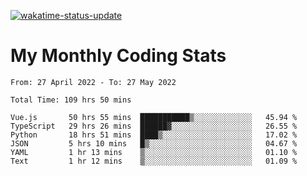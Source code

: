 [![wakatime-status-update](https://github.com/noopurphalak/noopurphalak/workflows/wakatime-status-update/badge.svg)](https://github.com/noopurphalak/noopurphalak/actions/workflows/main.yml)

# My Monthly Coding Stats

<!--START_SECTION:waka-->

```text
From: 27 April 2022 - To: 27 May 2022

Total Time: 109 hrs 50 mins

Vue.js       50 hrs 55 mins  ███████████▒░░░░░░░░░░░░░   45.94 %
TypeScript   29 hrs 26 mins  ██████▓░░░░░░░░░░░░░░░░░░   26.55 %
Python       18 hrs 51 mins  ████▒░░░░░░░░░░░░░░░░░░░░   17.02 %
JSON         5 hrs 10 mins   █▒░░░░░░░░░░░░░░░░░░░░░░░   04.67 %
YAML         1 hr 13 mins    ▒░░░░░░░░░░░░░░░░░░░░░░░░   01.10 %
Text         1 hr 12 mins    ▒░░░░░░░░░░░░░░░░░░░░░░░░   01.09 %
```

<!--END_SECTION:waka-->
